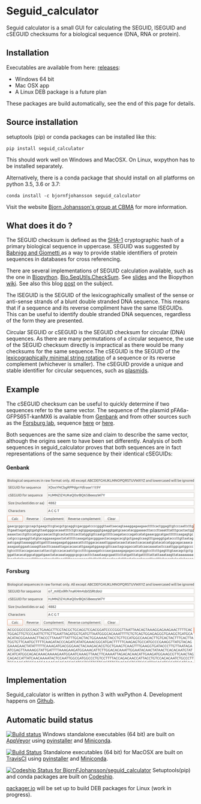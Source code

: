 # Seguid_calculator

Seguid calculator is a small GUI for calculating the SEGUID, lSEGUID and cSEGUID checksums for a 
biological sequence (DNA, RNA or protein).

## Installation

Executables are available from here: [releases](https://github.com/BjornFJohansson/seguid_calculator/releases):

* Windows 64 bit
* Mac OSX app
* A Linux DEB package is a future plan

These packages are build automatically, see the end of this page  for details.

## Source installation 

setuptools (pip) or conda packages can be installed like this:

    pip install seguid_calculator 

This should work well on Windows and MacOSX. On Linux, wxpython has to be installed separately.

Alternatively, there is a conda package that should install on all platforms on python 3.5, 3.6 or 3.7:

    conda install -c bjornfjohansson seguid_calculator

Visit the website [Bjorn Johansson's group at CBMA](https://metabolicengineeringgroupcbma.github.io/) for more information.

## What does it do ?

The SEGUID checksum is defined as the [SHA-1](http://en.wikipedia.org/wiki/SHA-1) cryptographic hash of a 
primary biological sequence in uppercase. SEGUID was suggested by [Babnigg and Giometti ](http://www.ncbi.nlm.nih.gov/pubmed/16858731) 
as a way to provide stable identifiers of protein sequences in databases for cross referencing.

There are several implementations of SEGUID calculation available, such as the one in [Biopython](http://biopython.org/wiki/Main_Page).
[Bio.SeqUtils.CheckSum](http://biopython.org/DIST/docs/api/Bio.SeqUtils.CheckSum-module.html). 
See [slides](http://precedings.nature.com/documents/278/version/1) and the Biopython 
[wiki](http://www.biopython.org/wiki/SeqIO#Using_the_SEGUID_checksum). 
See also this blog [post](http://wiki.christophchamp.com/index.php/SEGUID) on the subject.

The lSEGUID is the SEGUID of the lexicographically smallest of the sense or anti-sense strands of a blunt double stranded DNA sequence. This means
that if a sequence and its reverse compliment have the same lSEGUIDs. This can be useful to identify double stranded DNA sequences, 
regardless of the form they are presented. 

Circular SEGUID or cSEGUID is the SEGUID checksum for circular (DNA) sequences. As there are many permutations 
of a circular sequence, the use of the SEGUID checksum directly is impractical as there would be many checksums for the 
same sequence.The cSEGUID is the SEGUID of the [lexicographically minimal string rotation](http://en.wikipedia.org/wiki/Lexicographically_minimal_string_rotation) 
of a sequence or its reverse complement (whichever is smaller). 
The cSEGUID provide a unique and stable identifier for circular sequences, such as [plasmids](http://en.wikipedia.org/wiki/Plasmid).

## Example

The cSEGUID checksum can be useful to quickly determine if two sequences refer to the same vector. 
The sequence of the plasmid pFA6a-GFPS65T-kanMX6 is available from [Genbank](http://www.ncbi.nlm.nih.gov/nuccore/AJ002682) 
and from other sources such as the [Forsburg lab](http://www-bcf.usc.edu/~forsburg/), sequence [here](http://www-bcf.usc.edu/~forsburg/GFPS65T.html) or [here](https://gist.github.com/BjornFJohansson/d394362134338d5f1ff0).

Both sequences are the same size and claim to describe the same vector, although the origins seem to have been set differently. 
Analysis of both sequences in seguid_calculator proves that both sequences are in fact representations of the same sequence 
by their identical cSEGUIDs:

#### Genbank

![alt text](https://raw.githubusercontent.com/BjornFJohansson/seguid_calculator/master/genbank.png "seguid_calculator") 

#### Forsburg

![alt text](https://raw.githubusercontent.com/BjornFJohansson/seguid_calculator/master/forsburg.png "seguid_calculator")

## Implementation

Seguid_calculator is written in python 3 with wxPython 4. 
Development happens on [Github](https://github.com/BjornFJohansson/seguid_calculator).

## Automatic build status

[![Build status](https://ci.appveyor.com/api/projects/status/0bd4f7fi3g0m0itp?svg=true)](https://ci.appveyor.com/project/BjornFJohansson/seguid-calculator)
Windows standalone executables  (64 bit) are built on [AppVeyor](https://ci.appveyor.com/project/BjornFJohansson/seguid-calculator) 
using [pyinstaller](http://www.pyinstaller.org/) and [Miniconda](http://conda.pydata.org/miniconda.html).

[![Build Status](https://travis-ci.org/BjornFJohansson/seguid_calculator.svg?branch=master)](https://travis-ci.org/BjornFJohansson/seguid_calculator)
Standalone executables (64 bit) for MacOSX are built on [TravisCI](https://travis-ci.org/BjornFJohansson/seguid_calculator) 
using [pyinstaller](http://www.pyinstaller.org/) and [Miniconda](http://conda.pydata.org/miniconda.html).

[![Codeship Status for BjornFJohansson/seguid_calculator](https://app.codeship.com/projects/4bccdc20-f595-0136-22fb-26920c14f333/status?branch=master)](https://app.codeship.com/projects/320884)
Setuptools(pip) and conda packages are built on [Codeship](https://codeship.com/).

[packager.io](https://packager.io/gh/BjornFJohansson/seguid_calculator) will be set up to build DEB packages for Linux (work in progress).
